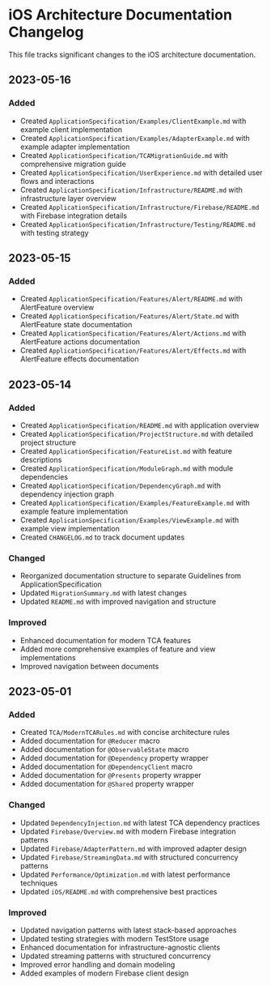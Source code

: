 # iOS Architecture Documentation Changelog

This file tracks significant changes to the iOS architecture documentation.

## 2023-05-16

### Added
- Created `ApplicationSpecification/Examples/ClientExample.md` with example client implementation
- Created `ApplicationSpecification/Examples/AdapterExample.md` with example adapter implementation
- Created `ApplicationSpecification/TCAMigrationGuide.md` with comprehensive migration guide
- Created `ApplicationSpecification/UserExperience.md` with detailed user flows and interactions
- Created `ApplicationSpecification/Infrastructure/README.md` with infrastructure layer overview
- Created `ApplicationSpecification/Infrastructure/Firebase/README.md` with Firebase integration details
- Created `ApplicationSpecification/Infrastructure/Testing/README.md` with testing strategy

## 2023-05-15

### Added
- Created `ApplicationSpecification/Features/Alert/README.md` with AlertFeature overview
- Created `ApplicationSpecification/Features/Alert/State.md` with AlertFeature state documentation
- Created `ApplicationSpecification/Features/Alert/Actions.md` with AlertFeature actions documentation
- Created `ApplicationSpecification/Features/Alert/Effects.md` with AlertFeature effects documentation

## 2023-05-14

### Added
- Created `ApplicationSpecification/README.md` with application overview
- Created `ApplicationSpecification/ProjectStructure.md` with detailed project structure
- Created `ApplicationSpecification/FeatureList.md` with feature descriptions
- Created `ApplicationSpecification/ModuleGraph.md` with module dependencies
- Created `ApplicationSpecification/DependencyGraph.md` with dependency injection graph
- Created `ApplicationSpecification/Examples/FeatureExample.md` with example feature implementation
- Created `ApplicationSpecification/Examples/ViewExample.md` with example view implementation
- Created `CHANGELOG.md` to track document updates

### Changed
- Reorganized documentation structure to separate Guidelines from ApplicationSpecification
- Updated `MigrationSummary.md` with latest changes
- Updated `README.md` with improved navigation and structure

### Improved
- Enhanced documentation for modern TCA features
- Added more comprehensive examples of feature and view implementations
- Improved navigation between documents

## 2023-05-01

### Added
- Created `TCA/ModernTCARules.md` with concise architecture rules
- Added documentation for `@Reducer` macro
- Added documentation for `@ObservableState` macro
- Added documentation for `@Dependency` property wrapper
- Added documentation for `@DependencyClient` macro
- Added documentation for `@Presents` property wrapper
- Added documentation for `@Shared` property wrapper

### Changed
- Updated `DependencyInjection.md` with latest TCA dependency practices
- Updated `Firebase/Overview.md` with modern Firebase integration patterns
- Updated `Firebase/AdapterPattern.md` with improved adapter design
- Updated `Firebase/StreamingData.md` with structured concurrency patterns
- Updated `Performance/Optimization.md` with latest performance techniques
- Updated `iOS/README.md` with comprehensive best practices

### Improved
- Updated navigation patterns with latest stack-based approaches
- Updated testing strategies with modern TestStore usage
- Enhanced documentation for infrastructure-agnostic clients
- Updated streaming patterns with structured concurrency
- Improved error handling and domain modeling
- Added examples of modern Firebase client design
